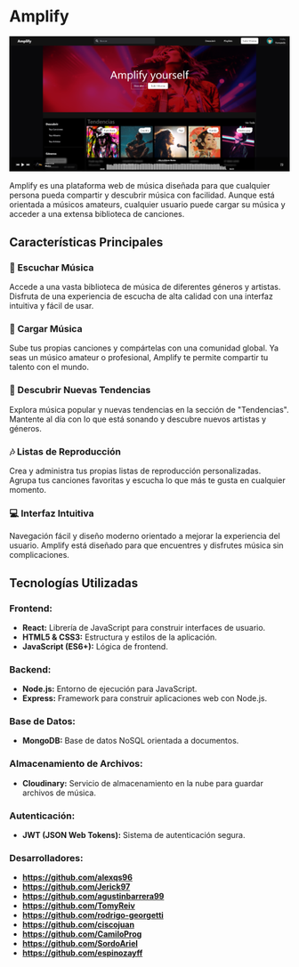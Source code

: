 # **Amplify**

![Portada](./Assets/portada.webp)

Amplify es una plataforma web de música diseñada para que cualquier persona pueda compartir y descubrir música con facilidad. Aunque está orientada a músicos amateurs, cualquier usuario puede cargar su música y acceder a una extensa biblioteca de canciones.

## **Características Principales**

### **🎵 Escuchar Música**

Accede a una vasta biblioteca de música de diferentes géneros y artistas. Disfruta de una experiencia de escucha de alta calidad con una interfaz intuitiva y fácil de usar.

### **🚀 Cargar Música**

Sube tus propias canciones y compártelas con una comunidad global. Ya seas un músico amateur o profesional, Amplify te permite compartir tu talento con el mundo.

### **🌟 Descubrir Nuevas Tendencias**

Explora música popular y nuevas tendencias en la sección de "Tendencias". Mantente al día con lo que está sonando y descubre nuevos artistas y géneros.

### **🎶 Listas de Reproducción**

Crea y administra tus propias listas de reproducción personalizadas. Agrupa tus canciones favoritas y escucha lo que más te gusta en cualquier momento.

### **💻 Interfaz Intuitiva**

Navegación fácil y diseño moderno orientado a mejorar la experiencia del usuario. Amplify está diseñado para que encuentres y disfrutes música sin complicaciones.

## **Tecnologías Utilizadas**

### **Frontend:**

- **React:** Librería de JavaScript para construir interfaces de usuario.
- **HTML5 & CSS3:** Estructura y estilos de la aplicación.
- **JavaScript (ES6+):** Lógica de frontend.

### **Backend:**

- **Node.js:** Entorno de ejecución para JavaScript.
- **Express:** Framework para construir aplicaciones web con Node.js.

### **Base de Datos:**

- **MongoDB:** Base de datos NoSQL orientada a documentos.

### **Almacenamiento de Archivos:**

- **Cloudinary:** Servicio de almacenamiento en la nube para guardar archivos de música.

### **Autenticación:**

- **JWT (JSON Web Tokens):** Sistema de autenticación segura.


### **Desarrolladores:**

- **https://github.com/alexqs96**
- **https://github.com/Jerick97**
- **https://github.com/agustinbarrera99**
- **https://github.com/TomyReiv**
- **https://github.com/rodrigo-georgetti**
- **https://github.com/ciscojuan**
- **https://github.com/CamiloProg**
- **https://github.com/SordoAriel**
- **https://github.com/espinozayff**
